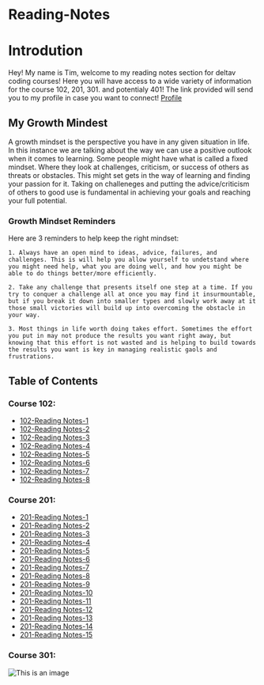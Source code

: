 # Reading-Notes

# Introdution
  Hey! My name is Tim, welcome to my reading notes section for deltav coding courses! Here you will have access to a wide variety of information for the course 102, 201, 301. and potentialy 401! The link provided will send you to my profile in case you want to connect! [Profile](https://github.com/TimM32)
## My Growth Mindest
  A growth mindset is the perspective you have in any given situation in life. In this instance we are talking about the way we can use a positive outlook when it comes to learning. Some people might have what is called a fixed mindset. Where they look at challenges, criticism, or success of others as threats or obstacles. This might set gets in the way of learning and finding your passion for it. Taking on challeneges and putting the advice/criticism of others to good use is fundamental in achieving your goals and reaching your full potential.
  
### Growth Mindset Reminders
  Here are 3 reminders to help keep the right mindset:
    
    1. Always have an open mind to ideas, advice, failures, and challenges. This is will help you allow yourself to undetstand where you might need help, what you are doing well, and how you might be able to do things better/more efficiently.
    
    2. Take any challenge that presents itself one step at a time. If you try to conquer a challenge all at once you may find it insurmountable, but if you break it down into smaller types and slowly work away at it those small victories will build up into overcoming the obstacle in your way.
   
    3. Most things in life worth doing takes effort. Sometimes the effort you put in may not produce the results you want right away, but knowing that this effort is not wasted and is helping to build towards the results you want is key in managing realistic gaols and frustrations.

## Table of Contents

### Course 102:

- [102-Reading Notes-1](reading-notes-01.md)
- [102-Reading Notes-2](reading-notes-02.md)
- [102-Reading Notes-3](reading-notes-03.md)
- [102-Reading Notes-4](reading-notes-04.md)
- [102-Reading Notes-5](reading-notes-05.md)
- [102-Reading Notes-6](reading-notes-06.md)
- [102-Reading Notes-7](reading-notes-07.md)
- [102-Reading Notes-8](reading-notes-08.md)

### Course 201:

- [201-Reading Notes-1](reading-notes-201.md)
- [201-Reading Notes-2](reading-notes-202.md)
- [201-Reading Notes-3](reading-notes-203.md)
- [201-Reading Notes-4](reading-notes-204.md)
- [201-Reading Notes-5](reading-notes-205.md)
- [201-Reading Notes-6](reading-notes-206.md)
- [201-Reading Notes-7](reading-notes-207.md)
- [201-Reading Notes-8](reading-notes-208.md)
- [201-Reading Notes-9](reading-notes-209.md)
- [201-Reading Notes-10](reading-notes-210.md)
- [201-Reading Notes-11](reading-notes-211.md)
- [201-Reading Notes-12](reading-notes-212.md)
- [201-Reading Notes-13](reading-notes-213.md)
- [201-Reading Notes-14](reading-notes-214.md)
- [201-Reading Notes-15](reading-notes-215.md)

### Course 301:




![This is an image](https://external-preview.redd.it/fue2a8dUlz0f7pogTkBcWkrLhExwzgRo41_IBrwbBQY.jpg?auto=webp&s=44b8acc3cba1ac5ff73372aeffd79c6bc71bcc4a)

